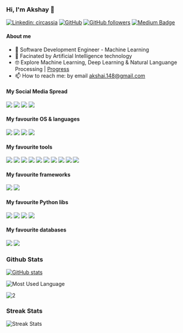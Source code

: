 ### Hi, I'm Akshay 👋

[![Linkedin: circassia](https://img.shields.io/badge/-Akshay%20KumarCP-blue?style=flat-square&logo=Linkedin&logoColor=white&link=https://www.linkedin.com/in/akshay-kumar-c-p/)](https://www.linkedin.com/in/akshay-kumar-c-p/)
[![GitHub](https://img.shields.io/github/followers/akshaykumarcp?label=akshaykumarcp)](https://github.com/Akshaykumarcp)
[![GitHub followers](https://img.shields.io/github/followers/Akshaykumarcp?style=social)](https://github.com/Akshaykumarcp)
[![Medium Badge](https://img.shields.io/badge/-AkshayKumarCP-000000?style=flat&labelColor=000000&logo=Medium&link=https://medium.com/@akshai.148)](https://medium.com/@akshai.148)

<!--[![Kaggle Badge](https://img.shields.io/badge/-muhakabartay-white?style=flat&logo=kaggle&logoColor=deepblue&link=https://www.kaggle.com/muhakabartay)](https://www.kaggle.com/muhakabartay)
[![Twitter Follow](https://img.shields.io/twitter/follow/circassia_ai?label=circassia_ai)](https://twitter.com/circassia_ai)-->

#### About me  
- 🔭 Software Development Engineer - Machine Learning
- 📡 Facinated by Artificial Intelligence technology
- 🤓 Explore Machine Learning, Deep Learning & Natural Languange Processing | [Progress](https://github.com/Akshaykumarcp/data-science)
- 📫 How to reach me: by email akshai.148@gmail.com

#### My Social Media Spread
[![](https://img.shields.io/badge/LinkedIn-0077B5?style=for-the-badge&logo=linkedin&logoColor=white)](https://www.linkedin.com/in/akshay-kumar-c-p/)
[![](https://img.shields.io/badge/Medium-12100E?style=for-the-badge&logo=medium&logoColor=white)](https://medium.com/@akshai.148) 
[![](https://img.shields.io/badge/YouTube-FF0000?style=for-the-badge&logo=youtube&logoColor=white)](https://www.youtube.com/channel/UC3l8RTE3zBRzUrHbSXpx-qA) 
[![](https://img.shields.io/badge/GitHub-100000?style=for-the-badge&logo=github&logoColor=white)](https://github.com/Akshaykumarcp) 

#### My favourite OS & languages 
![](https://img.shields.io/badge/Linux-informational?style=flat&logo=linux&logoColor=white&color=FCC624)
![](https://img.shields.io/badge/Windows-informational?style=flat&logo=Windows&logoColor=white&color=4EAA25)
![](https://img.shields.io/badge/Python-informational?style=flat&logo=python&logoColor=white&color=3776AB)
![](https://img.shields.io/badge/Java-informational?style=flat&logo=Java&logoColor=white&color=9558B2)

#### My favourite tools 
![](https://img.shields.io/badge/Jupyter-informational?style=flat&logo=jupyter&logoColor=white&color=F37626)
![](https://img.shields.io/badge/VSCode-informational?style=flat&logo=visual-studio-code&logoColor=white&color=0078d7)
![](https://img.shields.io/badge/PyCharm-informational?style=flat&logo=PyCharm&logoColor=white&color=000000)
![](https://img.shields.io/badge/Spyder-informational?style=flat&logo=SpyderIDE&logoColor=white&color=FF0000)
![](https://img.shields.io/badge/PowerBI-informational?style=flat&logo=PowerBI&logoColor=white&color=F2C811)
![](https://img.shields.io/badge/Tableau-informational?style=flat&logo=Tableau&logoColor=white&color=E97627)
![](https://img.shields.io/badge/Git-informational?style=flat&logo=Git&logoColor=white&color=F05032)
![](https://img.shields.io/badge/Docker-informational?style=flat&logo=docker&logoColor=white&color=2496ED)
![](https://img.shields.io/badge/Colab-informational?style=flat&logo=google-colab&logoColor=white&color=F4B400)
![](https://img.shields.io/badge/AdobePhotoshop-informational?style=flat&logo=AdobePhotoshop&logoColor=white&color=31A8FF)

#### My favourite frameworks   
![](https://img.shields.io/badge/Keras-informational?style=flat&logo=Keras&logoColor=white&color=D00000)
![](https://img.shields.io/badge/TensorFlow-informational?style=flat&logo=TensorFlow&logoColor=white&color=FF6F00)

#### My favourite Python libs
![](https://img.shields.io/badge/Pandas-informational?style=flat&logo=pandas&logoColor=white&color=150458)
![](https://img.shields.io/badge/NumPy-informational?style=flat&logo=numpy&logoColor=white&color=013243)
![](https://img.shields.io/badge/SciPy-informational?style=flat&logo=scipy&logoColor=white&color=8CAAE6)
![](https://img.shields.io/badge/ScikitLearn-informational?style=flat&logo=scikit-learn&logoColor=white&color=F7931E)

#### My favourite databases   
![](https://img.shields.io/badge/Mysql-informational?style=flat&logo=MySQL&logoColor=white&color=4479A1)
![](https://img.shields.io/badge/MongoDB-informational?style=flat&logo=MongoDB&logoColor=white&color=47A248)

### Github Stats
[![GitHub stats](https://github-readme-stats.vercel.app/api?username=akshaykumarcp&theme=blue)](https://github.com/akshaykumarcp/github-readme-stats)  

![Most Used Language](https://github-readme-stats.vercel.app/api/top-langs/?username=akshaykumarcp&theme=blue)

![2](https://github-profile-summary-cards.vercel.app/api/cards/profile-details?username=akshaykumarcp&theme=vue)

### Streak Stats
![Streak Stats](https://github-readme-streak-stats.herokuapp.com/?user=akshaykumarcp)

<!--
**Akshaykumarcp/akshaykumarcp** is a ✨ _special_ ✨ repository because its `README.md` (this file) appears on your GitHub profile.

Here are some ideas to get you started:

- 🔭 I’m currently working on ...
- 🌱 I’m currently learning ...
- 👯 I’m looking to collaborate on ...
- 🤔 I’m looking for help with ...
- 💬 Ask me about ...
- 📫 How to reach me: ...
- 😄 Pronouns: ...
- ⚡ Fun fact: ...
-->
